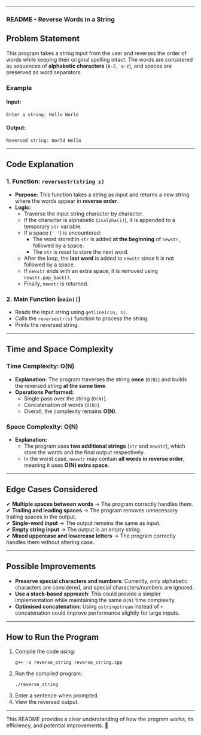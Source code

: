 
---

### **README - Reverse Words in a String**  

## **Problem Statement**  
This program takes a string input from the user and reverses the order of words while keeping their original spelling intact. The words are considered as sequences of **alphabetic characters** (`A-Z, a-z`), and spaces are preserved as word separators.

### **Example**  
#### **Input:**  
```
Enter a string: Hello World
```
#### **Output:**  
```
Reversed string: World Hello
```

---

## **Code Explanation**  

### **1. Function: `reversestr(string s)`**  
- **Purpose:** This function takes a string as input and returns a new string where the words appear in **reverse order**.  
- **Logic:**  
  - Traverse the input string character by character.  
  - If the character is alphabetic (`isalpha(i)`), it is appended to a temporary `str` variable.  
  - If a space (`' '`) is encountered:  
    - The word stored in `str` is added **at the beginning** of `newstr`, followed by a space.  
    - The `str` is reset to store the next word.  
  - After the loop, the **last word** is added to `newstr` since it is not followed by a space.  
  - If `newstr` ends with an extra space, it is removed using `newstr.pop_back()`.  
  - Finally, `newstr` is returned.  

### **2. Main Function (`main()`)**  
- Reads the input string using `getline(cin, s)`.  
- Calls the `reversestr(s)` function to process the string.  
- Prints the reversed string.  

---

## **Time and Space Complexity**  

### **Time Complexity: O(N)**  
- **Explanation:** The program traverses the string **once** (`O(N)`) and builds the reversed string **at the same time**.  
- **Operations Performed:**  
  - Single pass over the string (`O(N)`).  
  - Concatenation of words (`O(N)`).  
  - Overall, the complexity remains **O(N)**.

### **Space Complexity: O(N)**  
- **Explanation:**  
  - The program uses **two additional strings** (`str` and `newstr`), which store the words and the final output respectively.  
  - In the worst case, `newstr` may contain **all words in reverse order**, meaning it uses **O(N) extra space**.  

---

## **Edge Cases Considered**  
✔ **Multiple spaces between words** → The program correctly handles them.  
✔ **Trailing and leading spaces** → The program removes unnecessary trailing spaces in the output.  
✔ **Single-word input** → The output remains the same as input.  
✔ **Empty string input** → The output is an empty string.  
✔ **Mixed uppercase and lowercase letters** → The program correctly handles them without altering case.  

---

## **Possible Improvements**  
- **Preserve special characters and numbers**: Currently, only alphabetic characters are considered, and special characters/numbers are ignored.  
- **Use a stack-based approach**: This could provide a simpler implementation while maintaining the same `O(N)` time complexity.  
- **Optimised concatenation**: Using `ostringstream` instead of `+` concatenation could improve performance slightly for large inputs.  

---

## **How to Run the Program**  

1. Compile the code using:  
   ```
   g++ -o reverse_string reverse_string.cpp
   ```
2. Run the compiled program:  
   ```
   ./reverse_string
   ```
3. Enter a sentence when prompted.  
4. View the reversed output.  

---

This README provides a clear understanding of how the program works, its efficiency, and potential improvements. 🚀